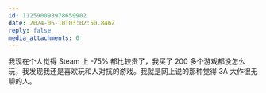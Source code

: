 ```yaml
---
id: 112590098978659902
date: 2024-06-10T03:02:50.846Z
reply: false
media_attachments: 0
---
```


我现在个人觉得 Steam 上 -75% 都比较贵了，我买了 200 多个游戏都没怎么玩，我发现我还是喜欢玩和人对抗的游戏。我就是网上说的那种觉得 3A 大作很无聊的人。

